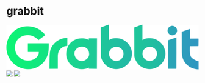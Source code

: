 # grabbit

<img src="./../mobile/grabbit/assets/imgs/Grabbit_Gradient_Letters_2042x479.png" width=700>
<img src="./../mobile/grabbit/assets/screenshots/Splash.png" width=300>
<img src="./../mobile/grabbit/assets/screenshots/Login.png" width=300>
